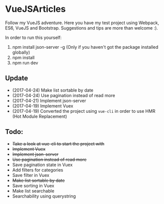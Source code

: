 # VueJSArticles

Follow my VueJS adventure. Here you have my test project using Webpack, ES6, VueJS and Bootstrap. Suggestions and tips are more than welcome :).

In order to run this yourself:

1. npm install json-server -g (Only if you haven't got the package installed globally)
2. npm install
3. npm run dev

## Update
- (2017-04-24) Make list sortable by date
- (2017-04-24) Use pagination instead of read more
- (2017-04-21) Implement json-server
- (2017-04-19) Implement Vuex
- (2017-04-19) Converted the project using `vue-cli` in order to use HMR (Hot Module Replacement)

## Todo: 
* ~~Take a look at vue-cli to start the project with~~
* ~~Implement Vuex~~
* ~~Implement json-server~~
* ~~Use pagination instead of read more~~
* Save pagination state in Vuex
* Add filters for categories
* Save filter in Vuex
* ~~Make list sortable by date~~
* Save sorting in Vuex
* Make list searchable
* Searchability using querystring